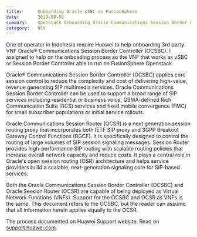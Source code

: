 ```yaml
---
title:      Onboarding Oracle vSBC on FusionSphere 
date:       2019-08-08
summary:    Openstack Onboarding Oracle Communications Session Border Controller (OCSBC) on top of FusionSphere
category:   NFV 
---
```


One of operator in Indonesia require Huawei to help onboarding 3rd party VNF Oracle® Communications Session Border Controller (OCSBC). I assigned to help on the onboading process so the VNF that works as vSBC or Session Border Controller able to run on FusionSphere Openstack.

Oracle® Communications Session Border Controller (OCSBC) applies core session control to reduce the complexity and cost of delivering high-value, revenue generating SIP multimedia services. Oracle Communications Session Border Controller can be used to support a broad range of SIP services including residential or business voice, GSMA-defined Rich Communication Suite (RCS) services and fixed mobile convergence (FMC) for small subscriber populations or initial service rollouts.

Oracle Communications Session Router (OCSR) is a next generation session routing proxy that incorporates both IETF SIP proxy and 3GPP Breakout Gateway Control Functions (BGCF). It is specifically designed to control the routing of large volumes of SIP session signaling messages. Session Router provides high-performance SIP routing with scalable routing policies that increase overall network capacity and reduce costs. It plays a central role in Oracle's open session routing (OSR) architecture and helps service providers build a scalable, next-generation signaling core for SIP-based services.

Both the Oracle Communications Session Border Controller (OCSBC) and Oracle Session Router (OCSR) are capable of being deployed as Virtual Network Functions (VNFs). Support for the OCSBC and OCSR as VNFs is the same. This document refers to the OCSBC, but the reader can assume that all information herein applies equally to the OCSR.

The process documented on Huawei Support website. Read on [support.huawei.com](https://support.huawei.com/carrier/docview!docview?nid=SKB1100018135).
